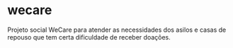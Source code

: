 # wecare
Projeto social WeCare para atender as necessidades dos asilos e casas de repouso que tem certa dificuldade de receber doações.
